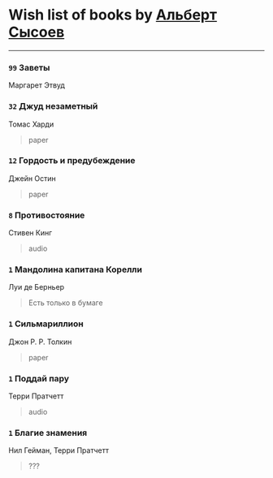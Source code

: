 # Wish list of books by [Альберт Сысоев](http://vk.com/id47446642)
---

### `99` Заветы
Маргарет Этвуд

### `32` Джуд незаметный
Томас Харди
> paper

### `12` Гордость и предубеждение
Джейн Остин
> paper

### `8` Противостояние
Стивен Кинг
> audio

### `1` Мандолина капитана Корелли
Луи де Берньер
> Есть только в бумаге

### `1` Сильмариллион
Джон Р. Р. Толкин
> paper

### `1` Поддай пару
Терри Пратчетт
> audio

### `1` Благие знамения
Нил Гейман, Терри Пратчетт
> ???

